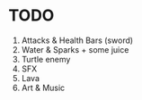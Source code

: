 # TODO
1. Attacks & Health Bars (sword)
2. Water & Sparks + some juice
3. Turtle enemy
4. SFX
5. Lava
6. Art & Music